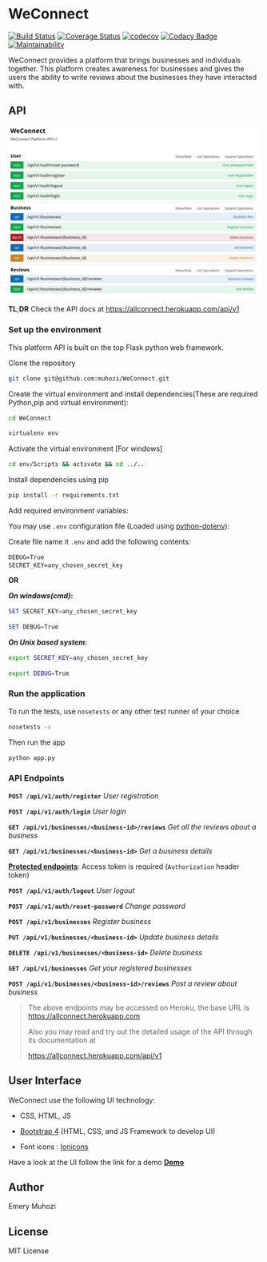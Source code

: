 # WeConnect 
[![Build Status](https://travis-ci.org/muhozi/WeConnect.svg?branch=master)](https://travis-ci.org/muhozi/WeConnect)
[![Coverage Status](https://coveralls.io/repos/github/muhozi/WeConnect/badge.svg)](https://coveralls.io/github/muhozi/WeConnect)
[![codecov](https://codecov.io/gh/muhozi/WeConnect/branch/master/graph/badge.svg)](https://codecov.io/gh/muhozi/WeConnect)
[![Codacy Badge](https://api.codacy.com/project/badge/Grade/430f61e8095c42978b9461b03b7570ae)](https://www.codacy.com/app/muhozi/WeConnect?utm_source=github.com&amp;utm_medium=referral&amp;utm_content=muhozi/WeConnect&amp;utm_campaign=Badge_Grade)
[![Maintainability](https://api.codeclimate.com/v1/badges/4fed0cd96ad48633a616/maintainability)](https://codeclimate.com/github/muhozi/WeConnect/maintainability)


WeConnect provides a platform that brings businesses and individuals together. This platform creates awareness for businesses and gives the users the ability to write reviews about the businesses they have interacted with. 

## API

![Docs](docs.png "Docs")



**TL**;**DR** Check the API docs at https://allconnect.herokuapp.com/api/v1 

### Set up the environment

This platform API is built on the top Flask python web framework.

Clone the repository

```sh
git clone git@github.com:muhozi/WeConnect.git
```

Create the virtual environment and install dependencies(These are required Python,pip and virtual environment):

```sh
cd WeConnect
```

```sh
virtualenv env
```

Activate the virtual environment [For windows]

```sh
cd env/Scripts && activate && cd ../..
```

Install dependencies using pip

```sh
pip install -r requirements.txt
```

Add required environment variables:

You may use `.env` configuration file (Loaded using [python-dotenv](https://github.com/theskumar/python-dotenv)):

Create file name it `.env` and add the following contents:

```con
DEBUG=True
SECRET_KEY=any_chosen_secret_key
```

**OR**

***On windows(cmd)*:**

```powershell
SET SECRET_KEY=any_chosen_secret_key
```

```powershell
SET DEBUG=True
```

***On Unix based system*:**

```sh
export SECRET_KEY=any_chosen_secret_key
```

```sh
export DEBUG=True
```



### Run the application

To run the tests, use `nosetests` or any other test runner of your choice

```sh
nosetests -v
```

Then run the app

```sh
python app.py
```



### API Endpoints

**`POST /api/v1/auth/register`** *User registration*

**`POST /api/v1/auth/login`** *User login*

**`GET /api/v1/businesses/<business-id>/reviews`** *Get all the reviews about a business*

**`GET /api/v1/businesses/<business-id>`** *Get a business details*

<u>**Protected endpoints**</u>: Access token is required (`Authorization` header token)

**`POST /api/v1/auth/logout`** *User logout*

**`POST /api/v1/auth/reset-password`** *Change password*

**`POST /api/v1/businesses`** *Register business*

**`PUT /api/v1/businesses/<business-id>`** *Update business details*

**`DELETE /api/v1/businesses/<business-id>`** *Delete business*

**`GET /api/v1/businesses`** *Get your registered businesses*

**`POST /api/v1/businesses/<business-id>/reviews`** *Post a review about business*





> The above endpoints may be accessed on Heroku, the base URL is https://allconnect.herokuapp.com
>
> Also you may read and try out the detailed usage of the API through its documentation at 
>
>  https://allconnect.herokuapp.com/api/v1





## User Interface

WeConnect use the following UI technology:

- CSS, HTML, JS


- [Bootstrap 4](https://getbootstrap.com/) (HTML, CSS, and JS Framework to develop UI) 
- Font icons : [Ionicons](http://ionicons.com/)

Have a look at  the UI follow the link for a demo **[Demo](https:///muhozi.github.io/WeConnect/templates)**



## Author

Emery Muhozi



## License

MIT License